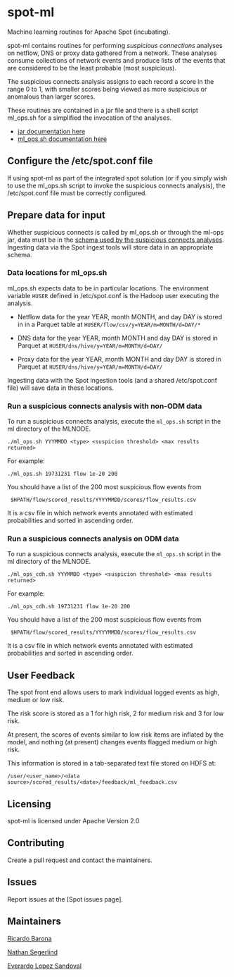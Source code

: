 # spot-ml

Machine learning routines for Apache Spot (incubating).

spot-ml contains routines for performing *suspicious connections* analyses on netflow, DNS or proxy data gathered from a network. These
analyses consume collections of network events and produce lists of the events that are considered to be the least probable (most suspicious).

The suspicious connects analysis assigns to each record a score in the range 0 to 1, with smaller scores being viewed as more suspicious or anomalous than larger scores.

These routines are contained in a jar file   and there is a shell script ml_ops.sh for a simplified the invocation of the analyses.


* [jar documentation here](SPOT-ML-JAR.md)
* [ml_ops.sh documentation here](ML_OPS.md) 

## Configure the /etc/spot.conf file

If using spot-ml as part of the integrated spot solution (or if you simply wish to use the ml_ops.sh script to invoke the suspicious connects analysis), 
the /etc/spot.conf file must be correctly configured.

## Prepare data for input 

Whether suspicious connects is called by ml_ops.sh or through the ml-ops jar, data must be in the [schema used by the suspicious connects analyses](SUSPICIOUS_CONNECTS_SCHEMA.md).  Ingesting data via the Spot ingest tools will store data in an appropriate schema.


### Data locations for ml_ops.sh

ml_ops.sh expects data to be in particular locations. The environment variable `HUSER` defined in /etc/spot.conf is the Hadoop user executing the analysis.

- Netflow data for the year YEAR, month  MONTH, and day DAY is stored in in a Parquet table  at `HUSER/flow/csv/y=YEAR/m=MONTH/d=DAY/*` 

- DNS data for the year YEAR, month MONTH and day DAY is stored in Parquet at `HUSER/dns/hive/y=YEAR/m=MONTH/d=DAY/`

- Proxy data for the year YEAR, month MONTH and day DAY is stored in Parquet at `HUSER/dns/hive/y=YEAR/m=MONTH/d=DAY/` 


Ingesting data with the Spot ingestion tools (and a shared /etc/spot.conf file) will save data in these locations.


### Run a suspicious connects analysis with non-ODM data

To run a suspicious connects analysis, execute the  `ml_ops.sh` script in the ml directory of the MLNODE.
```
./ml_ops.sh YYYMMDD <type> <suspicion threshold> <max results returned>
```


For example:  
```
./ml_ops.sh 19731231 flow 1e-20 200
```

You should have a list of the 200 most suspicious flow events from 

     $HPATH/flow/scored_results/YYYYMMDD/scores/flow_results.csv


It is a csv file in which network events annotated with estimated probabilities and sorted in ascending order.

### Run a suspicious connects analysis on ODM data

To run a suspicious connects analysis, execute the  `ml_ops.sh` script in the ml directory of the MLNODE.
```
./ml_ops_cdh.sh YYYMMDD <type> <suspicion threshold> <max results returned>
```


For example:  
```
./ml_ops_cdh.sh 19731231 flow 1e-20 200
```

You should have a list of the 200 most suspicious flow events from 

     $HPATH/flow/scored_results/YYYYMMDD/scores/flow_results.csv


It is a csv file in which network events annotated with estimated probabilities and sorted in ascending order.

## User Feedback

The spot front end allows users to mark individual logged events as high, medium or low risk. 

The risk score is stored as a 1 for high risk, 2 for medium risk and 3 for low risk.

At present, the scores of events similar to low risk items are inflated by the model, and nothing (at present) changes events flagged medium or high risk.


This information is stored in a tab-separated text file stored on HDFS at:


	/user/<user_name>/<data source>/scored_results/<date>/feedback/ml_feedback.csv


## Licensing

spot-ml is licensed under Apache Version 2.0

## Contributing

Create a pull request and contact the maintainers.

## Issues

Report issues at the [Spot issues page].

## Maintainers

[Ricardo Barona](https://github.com/rabarona)

[Nathan Segerlind](https://github.com/NathanSegerlind)

[Everardo Lopez Sandoval](https://github.com/EverLoSa)
